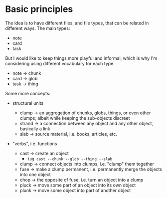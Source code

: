 # Basic principles

The idea is to have different files, and file types, that can
be related in different ways. The main types:

- note
- card
- task

But I would like to keep things more playful and informal, which is why I'm
considering using different vocabulary for each type:

- note → chunk
- card → glob
- task → thing

Some more concepts:

- structural units
  - clump  → an aggregation of chunks, globs, things, or even other clumps;
  albeit while keeping the sub-objects discreet
  - strand → a connection between any object and any other object, basically a link
  - slab   → source material, i.e. books, articles, etc.

- "verbs", i.e. functions
  - cast   → create an object
    - `tug cast --chunk --glob --thing --slab`
  - clump  → connect objects into clumps, i.e. "clump" them together
  - fuse   → make a clump permanent, i.e. permanently merge the objects into
  one object
  - chop   → the opposite of fuse, i.e. turn an object into a clump
  - pluck  → move some part of an object into its own object
  - plunk  → move some object into part of another object
